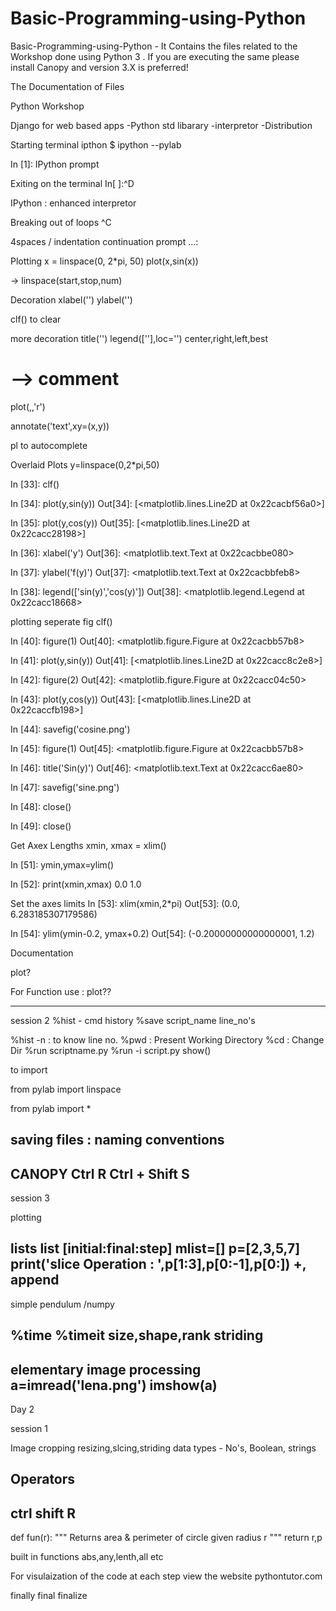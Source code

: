 # Basic-Programming-using-Python
Basic-Programming-using-Python - It Contains the files related to the Workshop done using Python 3 . If you are executing the same please install Canopy and version 3.X is preferred! 

The Documentation of Files

Python Workshop

Django for web based apps
-Python std libarary
-interpretor
-Distribution

Starting terminal ipthon
$ ipython --pylab

In [1]: IPython prompt

Exiting on the terminal  In[ ]:^D 

IPython : enhanced interpretor 


Breaking out of loops
^C

4spaces / indentation
continuation prompt ...:

Plotting
x = linspace(0, 2*pi, 50)
plot(x,sin(x))

-> linspace(start,stop,num)

Decoration
xlabel('')
ylabel('')

clf() to clear

more decoration
title('')
legend([''],loc='')
center,right,left,best

# --> comment

plot(,,'r')

annotate('text',xy=(x,y))



pl<TAB> to autocomplete


Overlaid Plots
y=linspace(0,2*pi,50)

In [33]: clf()

In [34]: plot(y,sin(y))
Out[34]: [<matplotlib.lines.Line2D at 0x22cacbf56a0>]

In [35]: plot(y,cos(y))
Out[35]: [<matplotlib.lines.Line2D at 0x22cacc28198>]

In [36]: xlabel('y')
Out[36]: <matplotlib.text.Text at 0x22cacbbe080>

In [37]: ylabel('f(y)')
Out[37]: <matplotlib.text.Text at 0x22cacbbfeb8>

In [38]: legend(['sin(y)','cos(y)'])
Out[38]: <matplotlib.legend.Legend at 0x22cacc18668>

plotting seperate fig
clf()

In [40]: figure(1)
Out[40]: <matplotlib.figure.Figure at 0x22cacbb57b8>

In [41]: plot(y,sin(y))
Out[41]: [<matplotlib.lines.Line2D at 0x22cacc8c2e8>]

In [42]: figure(2)
Out[42]: <matplotlib.figure.Figure at 0x22cacc04c50>

In [43]: plot(y,cos(y))
Out[43]: [<matplotlib.lines.Line2D at 0x22caccfb198>]

In [44]: savefig('cosine.png')

In [45]: figure(1)
Out[45]: <matplotlib.figure.Figure at 0x22cacbb57b8>

In [46]: title('Sin(y)')
Out[46]: <matplotlib.text.Text at 0x22cacc6ae80>

In [47]: savefig('sine.png')

In [48]: close()

In [49]: close()


Get Axex Lengths
xmin, xmax = xlim()

In [51]: ymin,ymax=ylim()

In [52]: print(xmin,xmax)
0.0 1.0

Set the axes limits
In [53]: xlim(xmin,2*pi)
Out[53]: (0.0, 6.283185307179586)

In [54]: ylim(ymin-0.2, ymax+0.2)
Out[54]: (-0.20000000000000001, 1.2)

Documentation

plot?

For Function use : plot??

----------------------------------------------------
session 2
%hist  - cmd history
%save script_name line_no's

%hist -n : to know line no.
%pwd : Present Working Directory
%cd : Change Dir
%run scriptname.py
%run -i script.py
show()

to import

from pylab import linspace

from pylab import *

saving files : naming conventions
------------------------------------------------

CANOPY
Ctrl R
Ctrl + Shift S
-----------------------------------------------
session 3

plotting

lists
list [initial:final:step]
mlist=[]
p=[2,3,5,7]
print('slice Operation : ',p[1:3],p[0:-1],p[0:])
+, append
----------------------------------------------
simple pendulum /numpy

%time
%timeit
size,shape,rank
striding
-------------------------------------------------
elementary image processing
a=imread('lena.png')
imshow(a)
--------------------------------------------------
Day 2

session 1

Image cropping
resizing,slcing,striding
data types - No's, Boolean, strings

Operators
-----------------------------------
ctrl shift R
--------------------------------------
def fun(r):
""" Returns area & perimeter of circle given radius r """
return r,p


built in functions
abs,any,lenth,all etc


For visulaization of the code at each step view the website pythontutor.com


finally
final
finalize
